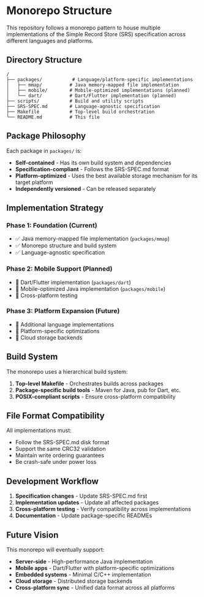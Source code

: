 # Monorepo Structure

This repository follows a monorepo pattern to house multiple implementations of the Simple Record Store (SRS) specification across different languages and platforms.

## Directory Structure

```
/
├── packages/           # Language/platform-specific implementations
│   ├── mmap/          # Java memory-mapped file implementation
│   ├── mobile/        # Mobile-optimized implementations (planned)
│   └── dart/          # Dart/Flutter implementation (planned)
├── scripts/           # Build and utility scripts
├── SRS-SPEC.md        # Language-agnostic specification
├── Makefile           # Top-level build orchestration
└── README.md          # This file
```

## Package Philosophy

Each package in `packages/` is:
- **Self-contained** - Has its own build system and dependencies
- **Specification-compliant** - Follows the SRS-SPEC.md format
- **Platform-optimized** - Uses the best available storage mechanism for its target platform
- **Independently versioned** - Can be released separately

## Implementation Strategy

### Phase 1: Foundation (Current)
- ✅ Java memory-mapped file implementation (`packages/mmap`)
- ✅ Monorepo structure and build system
- ✅ Language-agnostic specification

### Phase 2: Mobile Support (Planned)
- 🔄 Dart/Flutter implementation (`packages/dart`)
- 🔄 Mobile-optimized Java implementation (`packages/mobile`)
- 🔄 Cross-platform testing

### Phase 3: Platform Expansion (Future)
- 🔄 Additional language implementations
- 🔄 Platform-specific optimizations
- 🔄 Cloud storage backends

## Build System

The monorepo uses a hierarchical build system:

1. **Top-level Makefile** - Orchestrates builds across packages
2. **Package-specific build tools** - Maven for Java, pub for Dart, etc.
3. **POSIX-compliant scripts** - Ensure cross-platform compatibility

## File Format Compatibility

All implementations must:
- Follow the SRS-SPEC.md disk format
- Support the same CRC32 validation
- Maintain write ordering guarantees
- Be crash-safe under power loss

## Development Workflow

1. **Specification changes** - Update SRS-SPEC.md first
2. **Implementation updates** - Update all affected packages
3. **Cross-platform testing** - Verify compatibility across implementations
4. **Documentation** - Update package-specific READMEs

## Future Vision

This monorepo will eventually support:
- **Server-side** - High-performance Java implementation
- **Mobile apps** - Dart/Flutter with platform-specific optimizations
- **Embedded systems** - Minimal C/C++ implementation
- **Cloud storage** - Distributed storage backends
- **Cross-platform sync** - Unified data format across all platforms